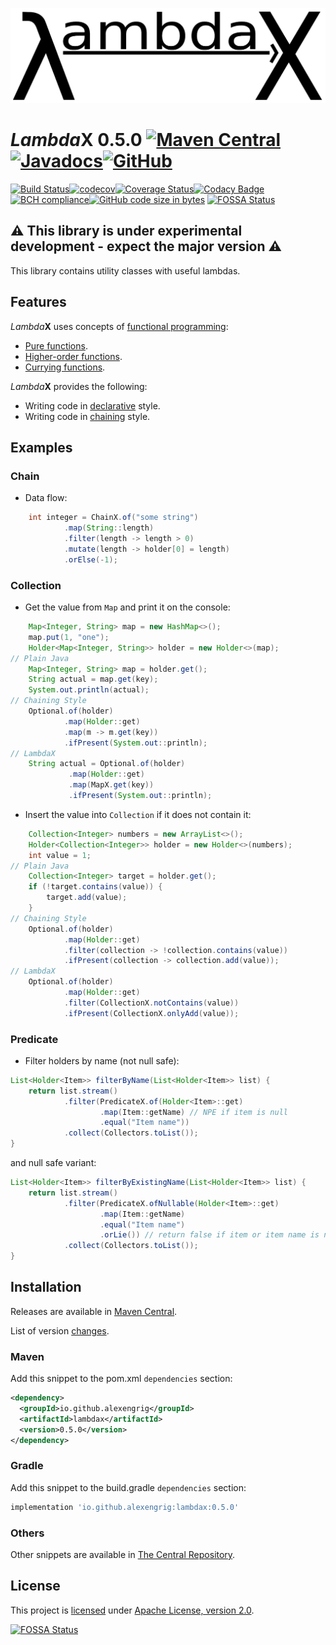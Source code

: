 [![LambdaX logo](docs/images/header.png "LambdaX")](https://alexengrig.github.io/lambdax)

# *Lambda*X 0.5.0 [![Maven Central](https://img.shields.io/maven-central/v/io.github.alexengrig/lambdax.svg?label=Maven%20Central)](https://search.maven.org/search?q=g:%22io.github.alexengrig%22%20AND%20a:%22lambdax%22)[![Javadocs](https://www.javadoc.io/badge/io.github.alexengrig/lambdax.svg)](https://www.javadoc.io/doc/io.github.alexengrig/lambdax)[![GitHub](https://img.shields.io/github/license/alexengrig/lambdax?style=flat&&color=informational)](LICENSE)
[![Build Status](https://travis-ci.com/alexengrig/lambdax.svg?branch=master)](https://travis-ci.com/alexengrig/lambdax)[![codecov](https://codecov.io/gh/alexengrig/lambdax/branch/master/graph/badge.svg)](https://codecov.io/gh/alexengrig/lambdax)[![Coverage Status](https://coveralls.io/repos/github/alexengrig/lambdax/badge.svg)](https://coveralls.io/github/alexengrig/lambdax)[![Codacy Badge](https://api.codacy.com/project/badge/Grade/138c91a8899645ae9e62f13e56bf9465)](https://app.codacy.com/app/alexengrig/lambdax?utm_source=github.com&utm_medium=referral&utm_content=alexengrig/lambdax&utm_campaign=Badge_Grade_Dashboard)[![BCH compliance](https://bettercodehub.com/edge/badge/alexengrig/lambdax?branch=master)](https://bettercodehub.com/)[![GitHub code size in bytes](https://img.shields.io/github/languages/code-size/alexengrig/lambdax.svg)](https://github.com/alexengrig/lambdax/releases)
[![FOSSA Status](https://app.fossa.com/api/projects/git%2Bgithub.com%2Falexengrig%2Flambdax.svg?type=shield)](https://app.fossa.com/projects/git%2Bgithub.com%2Falexengrig%2Flambdax?ref=badge_shield)

## ⚠️ This library is under experimental development - expect the major version ⚠️

This library contains utility classes with useful lambdas.

## Features

*Lambda***X** uses concepts of [functional programming](https://en.wikipedia.org/wiki/Functional_programming):

*   [Pure functions](https://en.wikipedia.org/wiki/Pure_function).
*   [Higher-order functions](https://en.wikipedia.org/wiki/Higher-order_function).
*   [Currying functions](https://en.wikipedia.org/wiki/Currying).

*Lambda***X** provides the following:

*   Writing code in [declarative](https://en.wikipedia.org/wiki/Declarative_programming) style.
*   Writing code in [chaining](https://github.com/twitter/commons/blob/master/src/java/com/twitter/common/styleguide.md#chained-method-calls) style.

## Examples

### Chain

*   Data flow:

```java
    int integer = ChainX.of("some string")
            .map(String::length)
            .filter(length -> length > 0)
            .mutate(length -> holder[0] = length)
            .orElse(-1);
```

### Collection

*   Get the value from `Map` and print it on the console:

```java
    Map<Integer, String> map = new HashMap<>();
    map.put(1, "one");
    Holder<Map<Integer, String>> holder = new Holder<>(map);
// Plain Java
    Map<Integer, String> map = holder.get();
    String actual = map.get(key);
    System.out.println(actual);
// Chaining Style
    Optional.of(holder)
            .map(Holder::get)
            .map(m -> m.get(key))
            .ifPresent(System.out::println);
// LambdaX
    String actual = Optional.of(holder)
             .map(Holder::get)
             .map(MapX.get(key))
             .ifPresent(System.out::println);
```

*   Insert the value into `Collection` if it does not contain it:

```java
    Collection<Integer> numbers = new ArrayList<>();
    Holder<Collection<Integer>> holder = new Holder<>(numbers);
    int value = 1;
// Plain Java
    Collection<Integer> target = holder.get();
    if (!target.contains(value)) {
        target.add(value);
    }
// Chaining Style  
    Optional.of(holder)
            .map(Holder::get)
            .filter(collection -> !collection.contains(value))
            .ifPresent(collection -> collection.add(value));
// LambdaX
    Optional.of(holder)
            .map(Holder::get)
            .filter(CollectionX.notContains(value))
            .ifPresent(CollectionX.onlyAdd(value));
```

### Predicate

*   Filter holders by name (not null safe):

```java
List<Holder<Item>> filterByName(List<Holder<Item>> list) {
    return list.stream()
            .filter(PredicateX.of(Holder<Item>::get)
                    .map(Item::getName) // NPE if item is null
                    .equal("Item name"))
            .collect(Collectors.toList());
}
```

and null safe variant:

```java
List<Holder<Item>> filterByExistingName(List<Holder<Item>> list) {
    return list.stream()
            .filter(PredicateX.ofNullable(Holder<Item>::get)
                    .map(Item::getName)
                    .equal("Item name")
                    .orLie()) // return false if item or item name is null
            .collect(Collectors.toList());
}
```

## Installation

Releases are available in [Maven Central](https://repo1.maven.org/maven2/io/github/alexengrig/lambdax/).

List of version [changes](CHANGES.md).

### Maven

Add this snippet to the pom.xml `dependencies` section:

```xml
<dependency>
  <groupId>io.github.alexengrig</groupId>
  <artifactId>lambdax</artifactId>
  <version>0.5.0</version>
</dependency>
```

### Gradle

Add this snippet to the build.gradle `dependencies` section:

```groovy
implementation 'io.github.alexengrig:lambdax:0.5.0'
```

### Others

Other snippets are available in [The Central Repository](https://search.maven.org/artifact/io.github.alexengrig/lambdax/0.5.0/jar).

## License

This project is [licensed](LICENSE) under [Apache License, version 2.0](https://www.apache.org/licenses/LICENSE-2.0).

[![FOSSA Status](https://app.fossa.com/api/projects/git%2Bgithub.com%2Falexengrig%2Flambdax.svg?type=large)](https://app.fossa.com/projects/git%2Bgithub.com%2Falexengrig%2Flambdax?ref=badge_large)
